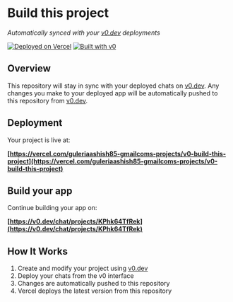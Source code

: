 # Build this project

*Automatically synced with your [v0.dev](https://v0.dev) deployments*

[![Deployed on Vercel](https://img.shields.io/badge/Deployed%20on-Vercel-black?style=for-the-badge&logo=vercel)](https://vercel.com/guleriaashish85-gmailcoms-projects/v0-build-this-project)
[![Built with v0](https://img.shields.io/badge/Built%20with-v0.dev-black?style=for-the-badge)](https://v0.dev/chat/projects/KPhk64TfRek)

## Overview

This repository will stay in sync with your deployed chats on [v0.dev](https://v0.dev).
Any changes you make to your deployed app will be automatically pushed to this repository from [v0.dev](https://v0.dev).

## Deployment

Your project is live at:

**[https://vercel.com/guleriaashish85-gmailcoms-projects/v0-build-this-project](https://vercel.com/guleriaashish85-gmailcoms-projects/v0-build-this-project)**

## Build your app

Continue building your app on:

**[https://v0.dev/chat/projects/KPhk64TfRek](https://v0.dev/chat/projects/KPhk64TfRek)**

## How It Works

1. Create and modify your project using [v0.dev](https://v0.dev)
2. Deploy your chats from the v0 interface
3. Changes are automatically pushed to this repository
4. Vercel deploys the latest version from this repository